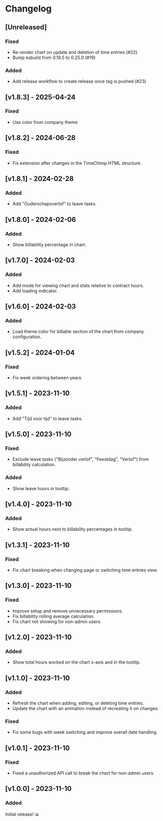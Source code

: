 # Changelog

## [Unreleased]
### Fixed
- Re-render chart on update and deletion of time entries (#22)
- Bump esbuild from 0.19.5 to 0.25.0 (#19)
### Added
- Add release workflow to create release once tag is pushed (#23)

## [v1.8.3] - 2025-04-24
### Fixed
- Use color from company theme

## [v1.8.2] - 2024-06-28
### Fixed
- Fix extension after changes in the TimeChimp HTML structure.

## [v1.8.1] - 2024-02-28
### Added
- Add "Ouderschapsverlof" to leave tasks.

## [v1.8.0] - 2024-02-06
### Added
- Show billability percentage in chart.

## [v1.7.0] - 2024-02-03
### Added
- Add mode for viewing chart and stats relative to contract hours.
- Add loading indicator.

## [v1.6.0] - 2024-02-03
### Added
- Load theme color for billable section of the chart from company configuration.

## [v1.5.2] - 2024-01-04
### Fixed
- Fix week ordering between years.

## [v1.5.1] - 2023-11-10
### Added
- Add "Tijd voor tijd" to leave tasks.

## [v1.5.0] - 2023-11-10
### Fixed
- Exclude leave tasks ("Bijzonder verlof", "Feestdag", "Verlof") from billability calculation.
### Added
- Show leave hours in tooltip.

## [v1.4.0] - 2023-11-10
### Added
- Show actual hours next to billability percentages in tooltip.

## [v1.3.1] - 2023-11-10
### Fixed
- Fix chart breaking when changing page or switching time entries view.

## [v1.3.0] - 2023-11-10
### Fixed
- Improve setup and remove unnecessary permissions.
- Fix billability rolling average calculation.
- Fix chart not showing for non-admin users.

## [v1.2.0] - 2023-11-10
### Added
- Show total hours worked on the chart x-axis and in the tooltip.

## [v1.1.0] - 2023-11-10
### Added
- Refresh the chart when adding, editing, or deleting time entries.
- Update the chart with an animation instead of recreating it on changes.
### Fixed
- Fix some bugs with week switching and improve overall date handling.

## [v1.0.1] - 2023-11-10
### Fixed
- Fixed a unauthorized API call to break the chart for non-admin users.

## [v1.0.0] - 2023-11-10
### Added
Initial release! 📊
